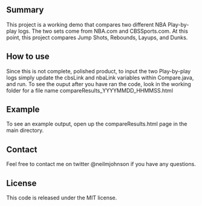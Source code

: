 ## Summary

This project is a working demo that compares two different NBA Play-by-play logs. The two sets come from NBA.com and CBSSports.com. At this point, this project compares Jump Shots, Rebounds, Layups, and Dunks. 

## How to use

Since this is not complete, polished product, to input the two Play-by-play logs simply update the cbsLink and nbaLink variables within Compare.java, and run. To see the ouput after you have ran the code, look in the working folder for a file name compareResults_YYYYMMDD_HHMMSS.html

## Example

To see an example output, open up the compareResults.html page in the main directory.

## Contact

Feel free to contact me on twitter @neilmjohnson if you have any questions.

## License

This code is released under the MIT license.